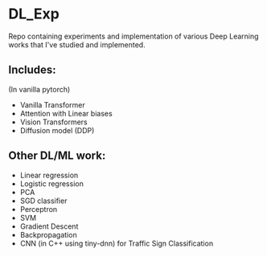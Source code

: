 # DL_Exp
Repo containing experiments and implementation of various Deep Learning works that I've studied and implemented.

## Includes:
(In vanilla pytorch)
- Vanilla Transformer
- Attention with Linear biases
- Vision Transformers
- Diffusion model (DDP)

## Other DL/ML work:
- Linear regression 
- Logistic regression
- PCA
- SGD classifier
- Perceptron
- SVM
- Gradient Descent
- Backpropagation
- CNN (in C++ using tiny-dnn) for Traffic Sign Classification 

